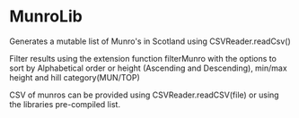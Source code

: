 # MunroLib

Generates a mutable list of Munro's in Scotland using CSVReader.readCsv()

Filter results using the extension function filterMunro with the options to sort by Alphabetical order or height (Ascending and Descending), min/max height and hill category(MUN/TOP)

CSV of munros can be provided using CSVReader.readCSV(file) or using the libraries pre-compiled list.


